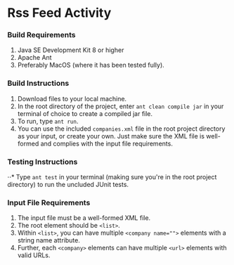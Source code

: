 Rss Feed Activity
==============

### Build Requirements
1. Java SE Development Kit 8 or higher
2. Apache Ant
3. Preferably MacOS (where it has been tested fully).

### Build Instructions
1. Download files to your local machine.
2. In the root directory of the project, enter `ant clean compile jar` in your terminal of choice to create a compiled jar file.
3. To run, type `ant run`.
4. You can use the included `companies.xml` file in the root project directory as your input, or create your own. Just make sure the XML file is well-formed and complies with the input file requirements.

### Testing Instructions
⋅⋅* Type `ant test` in your terminal (making sure you're in the root project directory) to run the uncluded JUnit tests.

### Input File Requirements
1. The input file must be a well-formed XML file.
2. The root element should be `<list>`.
3. Within `<list>`, you can have multiple `<company name="">` elements with a string name attribute.
4. Further, each `<company>` elements can have multiple `<url>` elements with valid URLs.